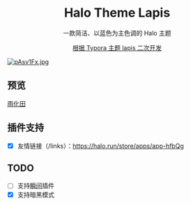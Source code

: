 <h1 align="center">Halo Theme Lapis</h1>

<p align="center">一款简洁、以蓝色为主色调的 Halo 主题</p>

<p align="center"><a target="_blank" href="https://github.com/YiNNx/typora-theme-lapis">根据 Typora 主题 lapis 二次开发</a></p>

[![pAsv1Fx.jpg](https://s21.ax1x.com/2024/11/06/pAsv1Fx.jpg)](https://imgse.com/i/pAsv1Fx)

## 预览

[雨化田](https://blog.azite.cn/)

## 插件支持

- [X] 友情链接（/links）：https://halo.run/store/apps/app-hfbQg

## TODO

- [ ] 支持[瞬间](https://halo.run/store/apps/app-SnwWD)插件
- [X] 支持暗黑模式
